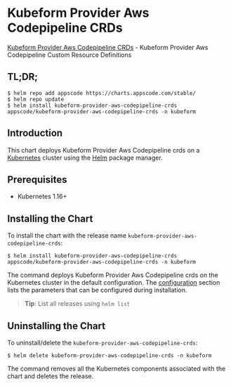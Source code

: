# Kubeform Provider Aws Codepipeline CRDs

[Kubeform Provider Aws Codepipeline CRDs](https://github.com/kubeform) - Kubeform Provider Aws Codepipeline Custom Resource Definitions

## TL;DR;

```console
$ helm repo add appscode https://charts.appscode.com/stable/
$ helm repo update
$ helm install kubeform-provider-aws-codepipeline-crds appscode/kubeform-provider-aws-codepipeline-crds -n kubeform
```

## Introduction

This chart deploys Kubeform Provider Aws Codepipeline crds on a [Kubernetes](http://kubernetes.io) cluster using the [Helm](https://helm.sh) package manager.

## Prerequisites

- Kubernetes 1.16+

## Installing the Chart

To install the chart with the release name `kubeform-provider-aws-codepipeline-crds`:

```console
$ helm install kubeform-provider-aws-codepipeline-crds appscode/kubeform-provider-aws-codepipeline-crds -n kubeform
```

The command deploys Kubeform Provider Aws Codepipeline crds on the Kubernetes cluster in the default configuration. The [configuration](#configuration) section lists the parameters that can be configured during installation.

> **Tip**: List all releases using `helm list`

## Uninstalling the Chart

To uninstall/delete the `kubeform-provider-aws-codepipeline-crds`:

```console
$ helm delete kubeform-provider-aws-codepipeline-crds -n kubeform
```

The command removes all the Kubernetes components associated with the chart and deletes the release.


